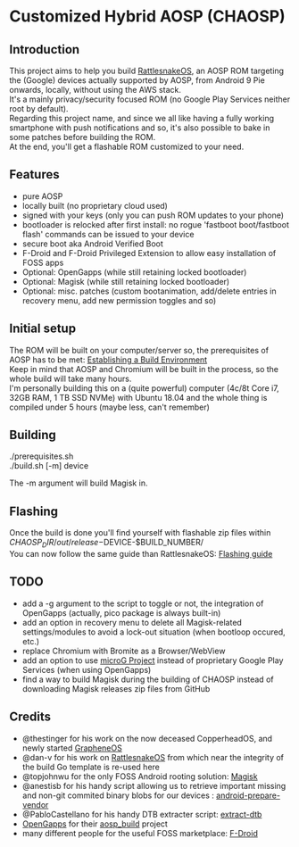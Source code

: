 # Customized Hybrid AOSP (CHAOSP)  

## Introduction  

This project aims to help you build [RattlesnakeOS](https://github.com/RattlesnakeOS), an AOSP ROM targeting the (Google) devices actually supported by AOSP, from Android 9 Pie onwards, locally, without using the AWS stack.  
It's a mainly privacy/security focused ROM (no Google Play Services neither root by default).  
Regarding this project name, and since we all like having a fully working smartphone with push notifications and so, it's also possible to bake in some patches before building the ROM.  
At the end, you'll get a flashable ROM customized to your need.  


## Features  

* pure AOSP  
* locally built (no proprietary cloud used)  
* signed with your keys (only you can push ROM updates to your phone)  
* bootloader is relocked after first install: no rogue 'fastboot boot/fastboot flash' commands can be issued to your device  
* secure boot aka Android Verified Boot  
* F-Droid and F-Droid Privileged Extension to allow easy installation of FOSS apps  
* Optional: OpenGapps (while still retaining locked bootloader)  
* Optional: Magisk (while still retaining locked bootloader)  
* Optional: misc. patches (custom bootanimation, add/delete entries in recovery menu, add new permission toggles and so)  


## Initial setup  

The ROM will be built on your computer/server so, the prerequisites of AOSP has to be met: [Establishing a Build Environment](https://source.android.com/setup/build/initializing)  
Keep in mind that AOSP and Chromium will be built in the process, so the whole build will take many hours.  
I'm personally building this on a (quite powerful) computer (4c/8t Core i7, 32GB RAM, 1 TB SSD NVMe) with Ubuntu 18.04 and the whole thing is compiled under 5 hours (maybe less, can't remember)  


## Building  

./prerequisites.sh  
./build.sh [-m] device  

The -m argument will build Magisk in.  


## Flashing  

Once the build is done you'll find yourself with flashable zip files within $CHAOSP_DIR/out/release-$DEVICE-$BUILD_NUMBER/  
You can now follow the same guide than RattlesnakeOS: [Flashing guide](https://github.com/dan-v/rattlesnakeos-stack/blob/9.0/FLASHING.md)  


## TODO  
* add a -g argument to the script to toggle or not, the integration of OpenGapps (actually, pico package is always built-in)  
* add an option in recovery menu to delete all Magisk-related settings/modules to avoid a lock-out situation (when bootloop occured, etc.)  
* replace Chromium with Bromite as a Browser/WebView  
* add an option to use [microG Project](https://microg.org/) instead of proprietary Google Play Services (when using OpenGapps)  
* find a way to build Magisk during the building of CHAOSP instead of downloading Magisk releases zip files from GitHub  


## Credits  
* @thestinger for his work on the now deceased CopperheadOS, and newly started [GrapheneOS](https://github.com/GrapheneOS)  
* @dan-v for his work on [RattlesnakeOS](https://github.com/dan-v/rattlesnakeos-stack) from which near the integrity of the build Go template is re-used here  
* @topjohnwu for the only FOSS Android rooting solution: [Magisk](https://github.com/topjohnwu/Magisk)  
* @anestisb for his handy script allowing us to retrieve important missing and non-git commited binary blobs for our devices : [android-prepare-vendor](https://github.com/anestisb/android-prepare-vendor)  
* @PabloCastellano for his handy DTB extracter script: [extract-dtb](https://github.com/PabloCastellano/extract-dtb)  
* [OpenGapps](https://github.com/opengapps) for their [aosp_build](https://github.com/opengapps/aosp_build) project  
* many different people for the useful FOSS marketplace: [F-Droid](https://github.com/f-droid)  


